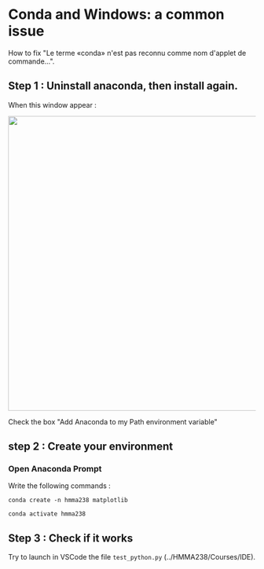 # Conda and Windows: a common issue

How to fix "Le terme «conda» n'est pas reconnu comme nom d'applet de commande...".

## Step 1 : Uninstall anaconda, then install again.

When this window appear :
<!-- <img src="files/images/python-screenshot.jpg" width="600"> -->

<img src="https://raw.github.com/Poncheele/doc/master/Anaconda.png" width="600">

Check the box "Add Anaconda to my Path environment variable"

## step 2 : Create your environment

### Open Anaconda Prompt

Write the following commands :

    conda create -n hmma238 matplotlib

    conda activate hmma238

## Step 3 : Check if it works

Try to launch in VSCode the file `test_python.py` (../HMMA238/Courses/IDE).

